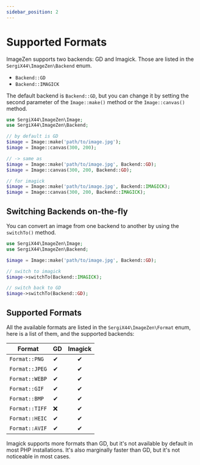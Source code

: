 ```yaml
---
sidebar_position: 2
---
```


# Supported Formats

ImageZen supports two backends: GD and Imagick.
Those are listed in the `SergiX44\ImageZen\Backend` enum.

- `Backend::GD`
- `Backend::IMAGICK`

The default backend is `Backend::GD`, but you can change it by setting the second parameter
of the `Image::make()` method or the `Image::canvas()` method.

```php
use SergiX44\ImageZen\Image;
use SergiX44\ImageZen\Backend;

// by default is GD
$image = Image::make('path/to/image.jpg');
$image = Image::canvas(300, 200);

// -> same as
$image = Image::make('path/to/image.jpg', Backend::GD);
$image = Image::canvas(300, 200, Backend::GD);

// for imagick
$image = Image::make('path/to/image.jpg', Backend::IMAGICK);
$image = Image::canvas(300, 200, Backend::IMAGICK);
```

## Switching Backends on-the-fly

You can convert an image from one backend to another by using the `switchTo()` method.

```php
use SergiX44\ImageZen\Image;
use SergiX44\ImageZen\Backend;

$image = Image::make('path/to/image.jpg', Backend::GD);

// switch to imagick
$image->switchTo(Backend::IMAGICK);

// switch back to GD
$image->switchTo(Backend::GD);
```

## Supported Formats

All the available formats are listed in the `SergiX44\ImageZen\Format` enum,
here is a list of them, and the supported backends:

| Format         | GD | Imagick |
|----------------|----|:-------:|
| `Format::PNG`  | ✔  |    ✔    |
| `Format::JPEG` | ✔  |    ✔    |
| `Format::WEBP` | ✔  |    ✔    |
| `Format::GIF`  | ✔  |    ✔    |
| `Format::BMP`  | ✔  |    ✔    |
| `Format::TIFF` | ❌  |    ✔    |
| `Format::HEIC` | ✔  |    ✔    |
| `Format::AVIF` | ✔  |    ✔    |

Imagick supports more formats than GD, but it's not available by default in most PHP installations.
It's also marginally faster than GD, but it's not noticeable in most cases.
